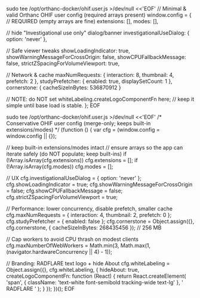sudo tee /opt/orthanc-docker/ohif.user.js >/dev/null <<'EOF'
// Minimal & valid Orthanc OHIF user config (required arrays present)
window.config = {
  // REQUIRED (empty arrays are fine)
  extensions: [],
  modes: [],

  // hide "Investigational use only" dialog/banner
  investigationalUseDialog: { option: 'never' },

  // Safe viewer tweaks
  showLoadingIndicator: true,
  showWarningMessageForCrossOrigin: false,
  showCPUFallbackMessage: false,
  strictZSpacingForVolumeViewport: true,

  // Network & cache
  maxNumRequests: { interaction: 8, thumbnail: 4, prefetch: 2 },
  studyPrefetcher: { enabled: true, displaySetCount: 1 },
  cornerstone: { cacheSizeInBytes: 536870912 }

  // NOTE: do NOT set whiteLabeling.createLogoComponentFn here;
  // keep it simple until base load is stable.
};
EOF




 sudo tee /opt/orthanc-docker/ohif.user.js >/dev/null <<'EOF'
/* Conservative OHIF user config (merge-only; keeps built-in extensions/modes) */
(function () {
  var cfg = (window.config = window.config || {});

  // keep built-in extensions/modes intact
  // ensure arrays so the app can iterate safely (do NOT populate; keep built-ins)
  if (!Array.isArray(cfg.extensions)) cfg.extensions = [];
  if (!Array.isArray(cfg.modes)) cfg.modes = [];

  // UX
  cfg.investigationalUseDialog = { option: 'never' };
  cfg.showLoadingIndicator = true;
  cfg.showWarningMessageForCrossOrigin = false;
  cfg.showCPUFallbackMessage = false;
  cfg.strictZSpacingForVolumeViewport = true;

  // Performance: lower concurrency, disable prefetch, smaller cache
  cfg.maxNumRequests = { interaction: 4, thumbnail: 2, prefetch: 0 };
  cfg.studyPrefetcher = { enabled: false };
  cfg.cornerstone = Object.assign({}, cfg.cornerstone, { cacheSizeInBytes: 268435456 }); // 256 MB

  // Cap workers to avoid CPU thrash on modest clients
  cfg.maxNumberOfWebWorkers = Math.min(3, Math.max(1, (navigator.hardwareConcurrency || 4) - 1));

  // Branding: RADFLARE text logo + hide About
  cfg.whiteLabeling = Object.assign({}, cfg.whiteLabeling, {
    hideAbout: true,
    createLogoComponentFn: function (React) {
      return React.createElement(
        'span',
        { className: 'text-white font-semibold tracking-wide text-lg' },
        ' RADFLARE '
      );
    }
  });
})();
EOF
